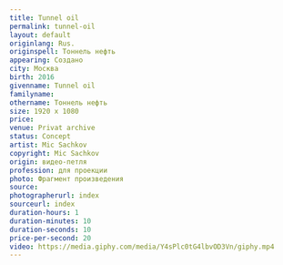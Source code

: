 ```yaml
---
title: Tunnel oil
permalink: tunnel-oil
layout: default
originlang: Rus.
originspell: Тоннель нефть
appearing: Создано
city: Москва
birth: 2016
givenname: Tunnel oil
familyname:
othername: Тоннель нефть
size: 1920 x 1080
price:
venue: Privat archive
status: Concept
artist: Mic Sachkov
copyright: Mic Sachkov
origin: видео-петля
profession: для проекции
photo: Фрагмент произведения
source:
photographerurl: index
sourceurl: index
duration-hours: 1
duration-minutes: 10
duration-seconds: 10
price-per-second: 20
video: https://media.giphy.com/media/Y4sPlc0tG4lbvOD3Vn/giphy.mp4
---
```

